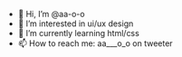 - 👋 Hi, I’m @aa-o-o
- 👀 I’m interested in ui/ux design
- 🌱 I’m currently learning html/css
- 📫 How to reach me: aa___o_o on tweeter

<!---
aa-o-o/aa-o-o is a ✨ special ✨ repository because its `README.md` (this file) appears on your GitHub profile.
You can click the Preview link to take a look at your changes.
--->
